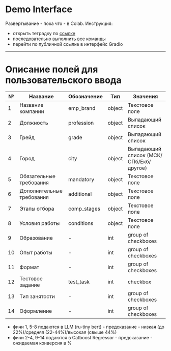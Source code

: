 # Demo Interface
Развертывание - пока что - в Colab.
Инструкция:
- открыть тетрадку по [ссылке](https://colab.research.google.com/drive/18Yb4WE6mrnstDwquXomb3iIqR2C-1SMd?usp=sharing)
- последовательно выполнить все команды
- перейти по публичной ссылке в интерфейс Gradio
_______
# Описание полей для пользовательского ввода

|№|Название|Обозначение|Тип|Значения|
|--|--|--|--|--|
|1|Название компании|emp_brand|object|Текстовое поле|
|2|Должность|profession|object|Выпадающий список|
|3|Грейд|grade|object|Выпадающий список|
|4|Город|city|object|Выпадающий список (МСК/СПб/Екб/другое)|
|5|Обязательные требования|mandatory|object|Текстовое поле|
|6|Дополнительные требования|additional|object|Текстовое поле|
|7|Этапы отбора|comp_stages|object|Текстовое поле|
|8|Условия работы|conditions|object|Текстовое поле|
|9|Образование|-|int|group of checkboxes|
|10|Опыт работы|-|int|group of checkboxes|
|11|Формат|-|int|group of checkboxes|
|12|Тестовое задание|test_task|int|checkbox|
|13|Тип занятости|-|int|group of checkboxes|
|14|Оформление|-|int|group of checkboxes|

- фичи 1, 5-8 подаются в LLM (ru-tiny bert) - предсказание - низкая (до 22%)/средняя (22-44%)/высокая (свыше 44%)
- фичи 2-4, 9-14 подаются в Catboost Regressor - предсказание - ожидаемая конверсия в %

